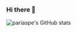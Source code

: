 ### Hi there 👋

<!--
**pariaspe/pariaspe** is a ✨ _special_ ✨ repository because its `README.md` (this file) appears on your GitHub profile.

Here are some ideas to get you started:

- 🔭 I’m currently working on ...
- 🌱 I’m currently learning ...
- 👯 I’m looking to collaborate on ...
- 🤔 I’m looking for help with ...
- 💬 Ask me about ...
- 📫 How to reach me: ...
- 😄 Pronouns: ...
- ⚡ Fun fact: ...
-->

![pariaspe's GitHub stats](https://github-readme-stats.vercel.app/api?username=pariaspe&count_private=true&show_icons=true&theme=tokyonight)


<!--
![pariaspe's Top Langs](https://github-readme-stats.vercel.app/api/top-langs/?username=pariaspe&layout=compact&theme=tokyonight)
-->
